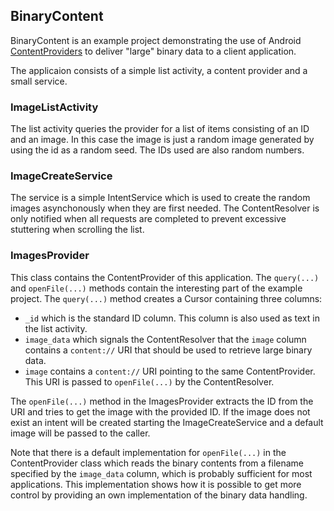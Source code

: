 ## BinaryContent
BinaryContent is an example project demonstrating the use of Android [ContentProviders][1]
to deliver "large" binary data to a client application.

The applicaion consists of a simple list activity, a content provider and a small service.

### ImageListActivity
The list activity queries the provider for a list of items consisting of an ID and an image.
In this case the image is just a random image generated by using the id as a random seed. The IDs
used are also random numbers.

### ImageCreateService
The service is a simple IntentService which is used to create the random images asynchonously
when they are first needed. The ContentResolver is only notified when all requests are completed
to prevent excessive stuttering when scrolling the list.

### ImagesProvider
This class contains the ContentProvider of this application. The `query(...)` and `openFile(...)` methods
contain the interesting part of the example project. The `query(...)` method creates a Cursor
containing three columns:

 *  `_id`  which is the standard ID column. This column is also used as text in
    the list activity. 
 * `image_data` which signals the ContentResolver that the `image` column contains a `content://`
    URI that should be used to retrieve large binary data. 
 * `image` contains a `content://` URI pointing to the same ContentProvider. This URI is
    passed to `openFile(...)` by the ContentResolver.
   
The `openFile(...)` method in the ImagesProvider extracts the ID from the URI and tries to get the
image with the provided ID. If the image does not exist an intent will be created starting the
ImageCreateService and a default image will be passed to the caller.

Note that there is a default implementation for `openFile(...)` in the ContentProvider class which
reads the binary contents from a filename specified by the `image_data` column, which is probably
sufficient for most applications. This implementation shows how it is possible to get more control
by providing an own implementation of the binary data handling.

 [1]: http://developer.android.com/guide/topics/providers/content-providers.html
